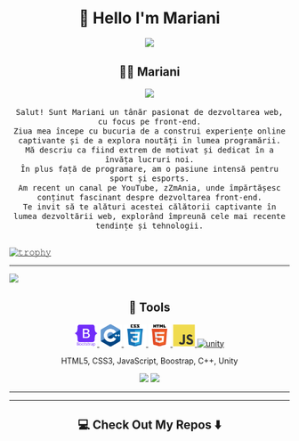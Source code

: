 <!--
--->  

<h1 align="center"> 👋 Hello I'm Mariani</h1>
<div align="center">
  <img src="https://media.giphy.com/media/Dh5q0sShxgp13DwrvG/giphy.gif" autoplay loop>
</div>

<h2 align="center"> 👨‍💻 Mariani</h2>
<p align="center"><img src="https://komarev.com/ghpvc/?username=vi-dev0&style=flat-square&color=yellow"></p>
<p align="center">
  <samp>Salut! Sunt Mariani un tânăr pasionat de dezvoltarea web, cu focus pe front-end. <br>Ziua mea începe cu bucuria de a construi experiențe online captivante și de a explora noutăți în lumea programării. <br>Mă descriu ca fiind extrem de motivat și dedicat în a învăța lucruri noi. <br> În plus față de programare, am o pasiune intensă pentru sport și esports.
                <br>Am recent un canal pe YouTube, zZmAnia, unde împărtășesc conținut fascinant despre dezvoltarea front-end. <br> Te invit să te alături acestei călătorii captivante în lumea dezvoltării web, explorând împreună cele mai recente tendințe și tehnologii.</span>
  </samp>
  <br> <br>
</p>
<p dir="auto"><a href="https://github.com/Marianizz"><img src="https://camo.githubusercontent.com/46e8d90b0cfea43064fb168279fcb0aeeb3091851dbcfe83dfa8253af2988ab4/68747470733a2f2f6769746875622d70726f66696c652d74726f7068792e76657263656c2e6170702f3f757365726e616d653d76416e647265774b61726d6126636f6c756d6e3d38266d617267696e2d773d3130266d617267696e2d683d30266e6f2d62673d74727565266e6f2d6672616d653d74727565267468656d653d6461726b5f64696d6d6564" alt="𝚝𝚛𝚘𝚙𝚑𝚢" data-canonical-src="https://github-profile-trophy.vercel.app/?username=Marianizz&amp;column=8&amp;margin-w=10&amp;margin-h=0&amp;no-bg=true&amp;no-frame=true&amp;theme=dark_dimmed" style="max-width: 100%;"></a></p>
<hr>

![](https://github-readme-stats.vercel.app/api/top-langs/?username=dnx01&theme=midnight-purple&hide_border=false&include_all_commits=true&count_private=true&layout=compact)

 

<h2 align="center"> 🔭 Tools</h2>
<p align="center"> <a href="https://getbootstrap.com" target="_blank" rel="noreferrer"> <img src="https://raw.githubusercontent.com/devicons/devicon/master/icons/bootstrap/bootstrap-plain-wordmark.svg" alt="bootstrap" width="40" height="40"/> </a> <a href="https://www.w3schools.com/cpp/" target="_blank" rel="noreferrer"> <img src="https://raw.githubusercontent.com/devicons/devicon/master/icons/cplusplus/cplusplus-original.svg" alt="cplusplus" width="40" height="40"/> </a> <a href="https://www.w3schools.com/css/" target="_blank" rel="noreferrer"> <img src="https://raw.githubusercontent.com/devicons/devicon/master/icons/css3/css3-original-wordmark.svg" alt="css3" width="40" height="40"/> </a> <a href="https://www.w3.org/html/" target="_blank" rel="noreferrer"> <img src="https://raw.githubusercontent.com/devicons/devicon/master/icons/html5/html5-original-wordmark.svg" alt="html5" width="40" height="40"/> </a> <a href="https://developer.mozilla.org/en-US/docs/Web/JavaScript" target="_blank" rel="noreferrer"> <img src="https://raw.githubusercontent.com/devicons/devicon/master/icons/javascript/javascript-original.svg" alt="javascript" width="40" height="40"/> </a> <a href="https://unity.com/" target="_blank" rel="noreferrer"> <img src="https://www.vectorlogo.zone/logos/unity3d/unity3d-icon.svg" alt="unity" width="40" height="40"/> </a> </p>

<p align="center">HTML5, CSS3, JavaScript, Boostrap, C++, Unity </p>
<p align="center">
  <a href="#"><img src="https://github-readme-stats.vercel.app/api?username=Marianizz&include_all_commits=true&count_private=true&&show_icons=true&theme=material-palenight" width="400"></a> 
  <a href="#"><img src="https://github-readme-streak-stats.herokuapp.com/?user=Marianizz&count_private=true&show_icons=true&theme=material-palenight" width="400"></a>
</p>
<hr>
<hr>

<h2  align="center">💻 Check Out My Repos ⬇️ </h2>
